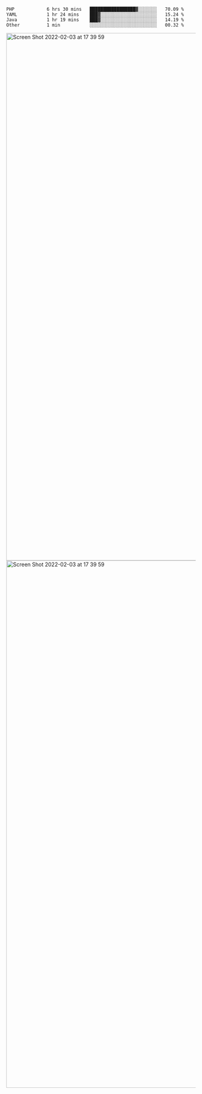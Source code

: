 <!--START_SECTION:waka-->

```text
PHP            6 hrs 30 mins   █████████████████▓░░░░░░░   70.09 %
YAML           1 hr 24 mins    ███▓░░░░░░░░░░░░░░░░░░░░░   15.24 %
Java           1 hr 19 mins    ███▓░░░░░░░░░░░░░░░░░░░░░   14.19 %
Other          1 min           ░░░░░░░░░░░░░░░░░░░░░░░░░   00.32 %
```

<!--END_SECTION:waka-->

<img width="1400" alt="Screen Shot 2022-02-03 at 17 39 59" src="https://user-images.githubusercontent.com/45716542/152387304-f2b60485-53a6-4f4b-a818-5cefb1b0c0ae.png">
<img width="1400" alt="Screen Shot 2022-02-03 at 17 39 59" src="https://user-images.githubusercontent.com/45716542/152387273-ea5cdf21-2a45-44da-8bef-00c1763b1d42.png">
